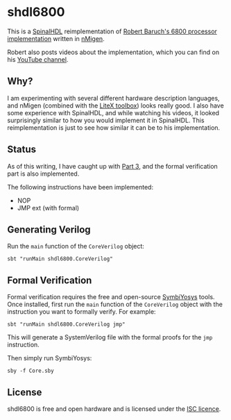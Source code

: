 shdl6800
============
This is a [SpinalHDL](https://github.com/SpinalHDL/SpinalHDL) reimplementation of [Robert Baruch's 6800 processor implementation](https://github.com/RobertBaruch/n6800) written in [nMigen](https://github.com/m-labs/nmigen).

Robert also posts videos about the implementation, which you can find on his [YouTube channel](https://www.youtube.com/channel/UCBcljXmuXPok9kT_VGA3adg). 

## Why?

I am experimenting with several different hardware description languages, and nMigen (combined with the [LiteX toolbox](https://github.com/enjoy-digital/litex)) looks really good.
I also have some experience with SpinalHDL, and while watching his videos, it looked surprisingly similar to how you would implement it in SpinalHDL. This reimplementation is just to see how similar it can be to his implementation.

## Status

As of this writing, I have caught up with [Part 3](https://www.youtube.com/watch?v=aLQqOxnVMOQ), and the formal verification part is also implemented.

The following instructions have been implemented:

- NOP
- JMP ext (with formal)

## Generating Verilog

Run the `main` function of the `CoreVerilog` object:

```
sbt "runMain shdl6800.CoreVerilog"
```

## Formal Verification

Formal verification requires the free and open-source [SymbiYosys](https://symbiyosys.readthedocs.io/en/latest/quickstart.html) tools. Once installed, first run the `main` function of the `CoreVerilog` object with the instruction you want to formally verify. For example:

```
sbt "runMain shdl6800.CoreVerilog jmp"
```

This will generate a SystemVerilog file with the formal proofs for the `jmp` instruction.

Then simply run SymbiYosys:

```
sby -f Core.sby
```

## License

shdl6800 is free and open hardware and is licensed under the [ISC licence](http://en.wikipedia.org/wiki/ISC_license).
